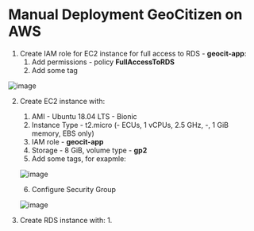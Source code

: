 # Manual Deployment GeoCitizen on AWS

1. Create IAM role for EC2 instance for full access to RDS - **geocit-app**:
   1. Add permissions - policy **FullAccessToRDS**
   2. Add some tag

  ![image](https://user-images.githubusercontent.com/71873090/158364501-eb64c365-50fb-45a0-b162-d8aed0eaa461.png)

2. Create EC2 instance with:
   1. AMI - Ubuntu 18.04 LTS - Bionic
   2. Instance Type - t2.micro (- ECUs, 1 vCPUs, 2.5 GHz, -, 1 GiB memory, EBS only)
   3. IAM role - **geocit-app**
   4. Storage - 8 GiB, volume type - **gp2**
   5. Add some tags, for exapmle:
   
   ![image](https://user-images.githubusercontent.com/71873090/158358124-de352a7c-9408-4dd5-8475-7d5e677e4f5c.png)

   6. Configure Security Group
   
    ![image](https://user-images.githubusercontent.com/71873090/158357765-0931da49-d4cf-455d-80c0-fd1728d340b9.png)
    
3. Create RDS instance with:
   1. 
